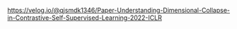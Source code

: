 https://velog.io/@qjsmdk1346/Paper-Understanding-Dimensional-Collapse-in-Contrastive-Self-Supervised-Learning-2022-ICLR